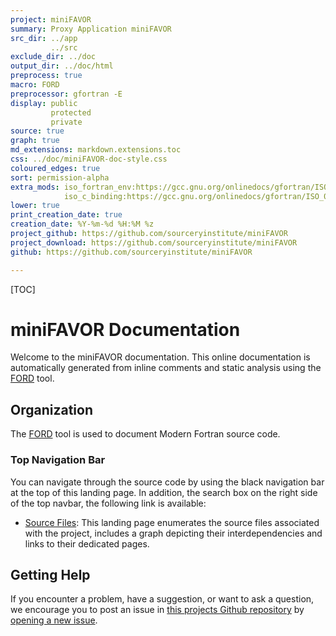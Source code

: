 ```yaml
---
project: miniFAVOR
summary: Proxy Application miniFAVOR
src_dir: ../app
         ../src
exclude_dir: ../doc
output_dir: ../doc/html
preprocess: true
macro: FORD
preprocessor: gfortran -E
display: public
         protected
         private
source: true
graph: true
md_extensions: markdown.extensions.toc
css: ../doc/miniFAVOR-doc-style.css
coloured_edges: true
sort: permission-alpha
extra_mods: iso_fortran_env:https://gcc.gnu.org/onlinedocs/gfortran/ISO_005fFORTRAN_005fENV.html
            iso_c_binding:https://gcc.gnu.org/onlinedocs/gfortran/ISO_005fC_005fBINDING.html#ISO_005fC_005fBINDING
lower: true
print_creation_date: true
creation_date: %Y-%m-%d %H:%M %z
project_github: https://github.com/sourceryinstitute/miniFAVOR
project_download: https://github.com/sourceryinstitute/miniFAVOR
github: https://github.com/sourceryinstitute/miniFAVOR

---
```


[_____ Comments _______]:#
[source: display source code corresponding to item being documented]:#
[graph: generate call graphs, module dependency graphs, derive type composition/inheritance graphs ]:#
[sort: different sorting schemes for the modules or procedures or programs or derived types (alpha = alphabetical see wiki).]:#
[extra_mods: documentation for intrinsic modules]:#

[This document is a FORD project file, formatted with Pythonic Markdown                                      ]:#
[See https://github.com/Fortran-FOSS-programmers/ford/wiki/Project-File-Options for more info on writing FORD project files]:#

[TOC]

miniFAVOR Documentation
===============================

Welcome to the miniFAVOR documentation.
This online documentation is automatically generated from inline comments and static analysis using the [FORD] tool.

[FORD]: https://github.com/Fortran-FOSS-Programmers/ford#readme


Organization
------------

The [FORD] tool is used to document Modern Fortran source code.

### Top Navigation Bar

You can navigate through the source code by using the black navigation bar at the top of this landing page. In addition, the search box on the right side of the top navbar, the following link is available:

* [Source Files]:
  This landing page enumerates the source files associated with the project,
  includes a graph depicting their interdependencies and links to their dedicated pages.

[Source Files]: ./lists/files.html


Getting Help
------------

If you encounter a problem, have a suggestion, or want to ask a question,
we encourage you to post an issue in [this projects Github repository] by
[opening a new issue].

[this projects Github repository]: https://github.com/sourceryinstitute/miniFAVOR
[opening a new issue]: https://github.com/sourceryinstitute/miniFAVOR/issues/new
